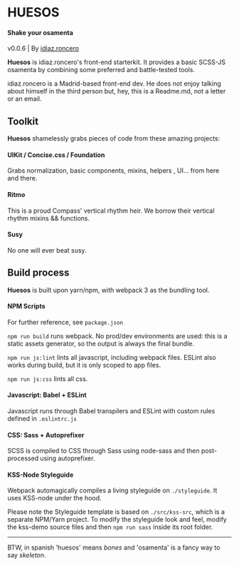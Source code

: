# HUESOS
#### Shake your osamenta
v0.0.6 | By [idiaz.roncero](http://idiazroncero.com)

__Huesos__ is idiaz.roncero's front-end starterkit. It provides a basic SCSS-JS osamenta by combining some preferred and battle-tested tools.

idiaz.roncero is a Madrid-based front-end dev. He does not enjoy talking about himself in the third person but, hey, this is a Readme.md, not a letter or an email.

## Toolkit

__Huesos__ shamelessly grabs pieces of code from these amazing projects:

#### UIKit / Concise.css / Foundation

Grabs normalization, basic components, mixins, helpers , UI... from here and there.

#### Ritmo

This is a proud Compass' vertical rhythm heir. We borrow their vertical rhythm mixins && functions. 

#### Susy

No one will ever beat susy.


## Build process

__Huesos__ is built upon yarn/npm, with webpack 3 as the bundling tool.

#### NPM Scripts

For further reference, see `package.json`

`npm run build` runs webpack. No prod/dev environments are used: this is a static assets generator, so the output is always the final bundle.

`npm run js:lint` lints all javascript, including webpack files. ESLint also works during build, but it is only scoped to app files.

`npm run js:css` lints all css.

#### Javascript: Babel + ESLint

Javascript runs through Babel transpilers and ESLint with custom rules defined in `.eslintrc.js`

#### CSS: Sass + Autoprefixer

SCSS is compiled to CSS through Sass using node-sass and then post-processed using autoprefixer.

#### KSS-Node Styleguide

Webpack automagically compiles a living styleguide on `./styleguide`. It uses KSS-node under the hood.

Please note the Styleguide template is based on `./src/kss-src`, which is a separate NPM/Yarn project. To modify the styleguide look and feel, modify the kss-demo source files and then `npm run sass` inside its root folder.

___

BTW, in spanish 'huesos' means *bones* and 'osamenta' is a fancy way to say *skeleton*.
